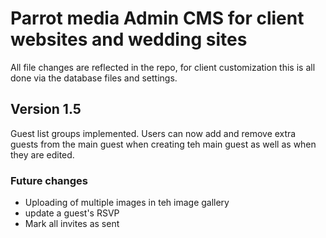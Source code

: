 # Parrot media Admin CMS for client websites and wedding sites
All file changes are reflected in the repo, for client customization this is all done via the database files and settings.

## Version 1.5

Guest list groups implemented. Users can now add and remove extra guests from the main guest when creating teh main guest as well as when they are edited.

### Future changes

- Uploading of multiple images in teh image gallery
- update a guest's RSVP
- Mark all invites as sent
